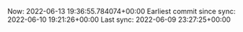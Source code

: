 Now: 2022-06-13 19:36:55.784074+00:00 Earliest commit since sync: 2022-06-10 19:21:26+00:00 Last sync: 2022-06-09 23:27:25+00:00
